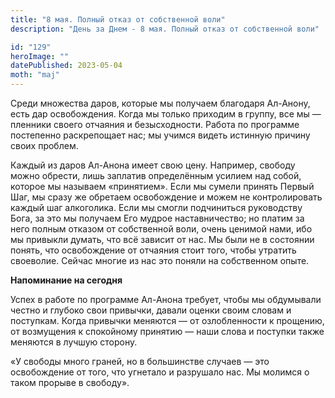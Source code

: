 ```yaml
---
title: "8 мая. Полный отказ от собственной воли"
description: "День за Днем - 8 мая. Полный отказ от собственной воли"

id: "129"
heroImage: ""
datePublished: 2023-05-04
moth: "maj"
---
```


Среди множества даров, которые мы получаем благодаря Ал-Анону, есть дар
освобождения. Когда мы только приходим в группу, все мы — пленники своего
отчаяния и безысходности. Работа по программе постепенно раскрепощает нас; мы
учимся видеть истинную причину своих проблем.

Каждый из даров Ал-Анона имеет свою цену. Например, свободу можно обрести,
лишь заплатив определённым усилием над собой, которое мы называем «принятием».
Если мы сумели принять Первый Шаг, мы сразу же обретаем освобождение и можем
не контролировать каждый шаг алкоголика. Если мы смогли подчиниться
руководству Бога, за это мы получаем Его мудрое наставничество; но платим за
него полным отказом от собственной воли, очень ценимой нами, ибо мы привыкли
думать, что всё зависит от нас. Мы были не в состоянии понять, что
освобождение от отчаяния стоит того, чтобы утратить своеволие. Сейчас многие
из нас это поняли на собственном опыте.

**Напоминание на сегодня**

Успех в работе по программе Ал-Анона требует, чтобы мы обдумывали честно и
глубоко свои привычки, давали оценки своим словам и поступкам. Когда привычки
меняются — от озлобленности к прощению, от возмущения к спокойному принятию —
наши слова и поступки также меняются в лучшую сторону.

«У свободы много граней, но в большинстве случаев — это освобождение от того,
что угнетало и разрушало нас. Мы молимся о таком прорыве в свободу».
